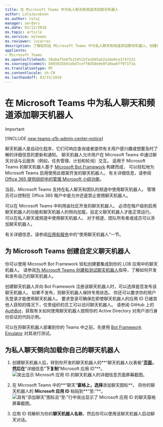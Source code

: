 ```yaml
---
title: 在 Microsoft Teams 中为私人聊天和频道添加聊天机器人
author: LolaJacobsen
ms.author: lolaj
manager: serdars
ms.date: 03/12/2018
ms.topic: article
ms.service: msteams
ms.reviewer: lucarras
description: 了解如何在 Microsoft Teams 中为私人聊天和频道添加聊天机器人、创建自定义聊天机器人以及为私人聊天侧向加载你自己的聊天机器人。
appliesto:
- Microsoft Teams
ms.openlocfilehash: 50abaf5e6fb15451bfa1695ab2a16e0ce1747232
ms.sourcegitcommit: b985035b91ebd7ceff8d50e9e0fa9aa6ff971f3a
ms.translationtype: MT
ms.contentlocale: zh-CN
ms.lasthandoff: 03/15/2018
---
```

<a name="add-bots-for-private-chats-and-channels-in-microsoft-teams"></a>在 Microsoft Teams 中为私人聊天和频道添加聊天机器人
==========================================================
> [!IMPORTANT]
> [!INCLUDE [new-teams-sfb-admin-center-notice](includes/new-teams-sfb-admin-center-notice.md)]

聊天机器人是自动化程序，它们可响应查询或者提供有关用户感兴趣或想要及时了解的详细信息的更新和通知。 聊天机器人允许用户在 Microsoft Teams 中通过聊天对话与云服务（例如，任务管理、计划和轮询）交互。 适用于 Microsoft Teams 的聊天机器人基于 [Microsoft Bot Framework](https://go.microsoft.com/fwlink/?linkid=854370) 构建而成， 可以轻松地为 Microsoft Teams 启用使用此框架开发的聊天机器人。 有关详细信息，请参阅[Office 365 提供组织中的管理 Microsoft 小组功能](enable-features-office-365.md)。

当前，Microsoft Teams 支持在私人聊天和团队的频道中使用聊天机器人。 管理员可以控制在 Office 365 租户中是允许还是禁止使用聊天机器人。<span id="_T-Bot" class="anchor"></span>

可以在 Microsoft Teams 中利用由社区开发的聊天机器人。 必须在租户级别启用聊天机器人的功能和聊天机器人的侧向加载，自定义聊天机器人才能正常运行。 可以在私人聊天或频道中使用聊天机器人。 对于频道，团队所有者或成员可以添加聊天机器人。

有关详细信息，请参阅[应用和服务](https://support.office.com/article/Apps-and-services-cc1fba57-9900-4634-8306-2360a40c665b)中的“使用聊天机器人”一节。 




<a name="create-custom-bots-for-microsoft-teams"></a>为 Microsoft Teams 创建自定义聊天机器人
--------------------------------------

你可以使用 Microsoft Bot Framework 轻松创建要集成到你的 LOB 应用中的聊天机器人。 请参阅[为 Microsoft Teams 创建和测试聊天机器人](https://go.microsoft.com/fwlink/?linkid=854371)指导，了解如何开发和发布自己的聊天机器人。

创建聊天机器人并向 Bot Framework 注册该聊天机器人时，可以选择是否发布该聊天机器人。 如果不发布，则聊天机器人保持专用状态。 你还可以要求你的用户先登录才能使用聊天机器人。 要求登录可确保在即使聊天机器人的应用 ID 已被其他人获知的情况下，仅贵组织的员工可以访问聊天机器人。 请参阅 GitHub 上的 [*AuthBot*](https://go.microsoft.com/fwlink/?linkid=854372)，获取有关如何使用聊天机器人按照你的 Active Directory 对用户进行身份验证的代码示例。

可以在将聊天机器人部署到你的 Teams 中之前，先使用 [Bot Framework Emulator](https://go.microsoft.com/fwlink/?linkid=854373) 对其进行测试。

<a name="side-load-your-own-bot-for-private-chat"></a>为私人聊天侧向加载你自己的聊天机器人
---------------------------------------

1.  创建聊天机器人后，转到你开发的聊天机器人的**“聊天机器人仪表板”**[页面](https://go.microsoft.com/fwlink/?linkid=854374)，然后在**“详细信息”**下复制**“Microsoft 应用 ID”**。![突出显示 Microsoft 应用 ID 的聊天机器人的详细信息页面屏幕截图。](media/Add_bots_for_private_chats_and_channels_in_Microsoft_Teams_image5.png) 



2.  在 Microsoft Teams 中的**“聊天”**窗格上，选择**添加聊天图标**。 将你的聊天机器人的 **Microsoft 应用 ID** 粘贴到**“至:”**。 ![具有“添加聊天”图标且“至:”行中突出显示了 Microsoft 应用 ID 的聊天窗格屏幕截图。](media/Add_bots_for_private_chats_and_channels_in_Microsoft_Teams_image6.png)



3.  应用 ID 将解析为你的**聊天机器人名称**，然后你可以使用该聊天机器人启动聊天对话。
